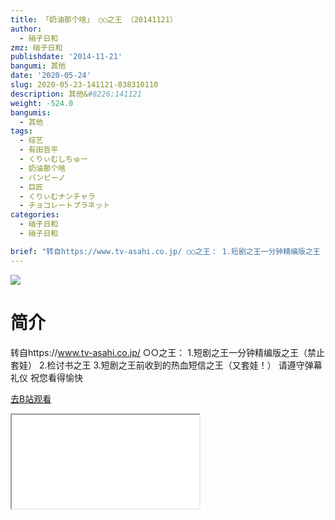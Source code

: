 ```yaml
---
title: 「奶油那个啥」 ○○之王 （20141121）
author:
  - 硝子日和
zmz: 硝子日和
publishdate: '2014-11-21'
bangumi: 其他
date: '2020-05-24'
slug: 2020-05-23-141121-838310110
description: 其他&#8226;141121
weight: -524.0
bangumis:
  - 其他
tags:
  - 综艺
  - 有田哲平
  - くりぃむしちゅー
  - 奶油那个啥
  - バンビーノ
  - 巨匠
  - くりぃむナンチャラ
  - チョコレートプラネット
categories:
  - 硝子日和
  - 硝子日和

brief: "转自https://www.tv-asahi.co.jp/ ○○之王： 1.短剧之王一分钟精编版之王（禁止套娃） 2.检讨书之王 3.短剧之王前收到的热血短信之王（又套娃！） 请遵守弹幕礼仪 祝您看得愉快"
---
```

![](https://raw.githubusercontent.com/tcgriffith/owaraisite/master/static/tmpimg/28875f3b6fe5d15773ea014388e4eca54f32c0e3.jpg.480.jpg)
# 简介  
转自https://www.tv-asahi.co.jp/
○○之王：
1.短剧之王一分钟精编版之王（禁止套娃）
2.检讨书之王
3.短剧之王前收到的热血短信之王（又套娃！）
请遵守弹幕礼仪 祝您看得愉快  

[去B站观看](https://www.bilibili.com/video/av838310110/)
<div class ="resp-container"><iframe class="testiframe" src="//player.bilibili.com/player.html?aid=838310110"", scrolling="no", allowfullscreen="true" > </iframe></div> 
